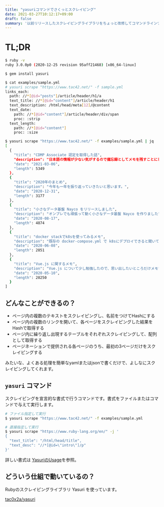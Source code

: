 ```yaml
---
title: "yasuriコマンドでさくっとスクレイピング"
date: 2021-03-27T10:12:17+09:00
draft: false
summary: '以前リリースしたスクレイピングライブラリをちょっと改修してコマンドラインツールとして使えるようにしました'
---
```


# TL;DR

```sh
$ ruby -v
ruby 3.0.0p0 (2020-12-25 revision 95aff21468) [x86_64-linux]

$ gem install yasuri

$ cat examples/sample.yml
# yasuri scrape "https://www.tac42.net/" -f sample.yml
links_each:
  path: //*[@id="posts"]/article/header/h1/a
  text_title: //*[@id="content"]/article/header/h1
  text_description: /html/head/meta[12]/@content
  text_date:
    path: //*[@id="content"]/article/header/div/span
    proc: :strip
  text_length:
    path: //*[@id="content"]
    proc: :size

$ yasuri scrape "https://www.tac42.net/" -f examples/sample.yml | jq
[
  {
    "title": "CDMP Associate 認定を取得した話",
    "description": "日本語の情報が少ない気がするので備忘録としてメモを残すことにします。",
    "date": "2021-03-06",
    "length": 5349
  },
  {
    "title": "2020年のまとめ",
    "description": "今年も一年を振り返っていきたいと思います。",
    "date": "2020-12-31",
    "length": 3177
  },
  {
    "title": "小さなデータ基盤 Nayco をリリースしました",
    "description": "オンプレでも頑張って動く小さなデータ基盤 Nayco を作りました",
    "date": "2020-08-17",
    "length": 4874
  },
  {
    "title": "docker stackでk8sを使ってみるメモ",
    "description": "既存の docker-compose.yml で k8sにデプロイできると聞いて調べてみたメモ。",
    "date": "2020-06-08",
    "length": 2851
  },
  {
    "title": "Vue.js に関するメモ",
    "description": "Vue.js について少し勉強したので、思い出したいところだけメモ",
    "date": "2020-05-10",
    "length": 28250
  }
]
```

## どんなことができるの？
+ ページ内の複数のテキストをスクレイピングし、名前をつけてHashにする
+ ページ内の複数のリンクを開いて、各ページをスクレイピングした結果をHashで取得する
+ ページ内に繰り返し出現するテーブルをそれぞれスクレイピングして、配列として取得する
+ ページネーションで提供される各ページのうち、最初の3ページだけをスクレイピングする

みたいな、よくある処理を簡単なyamlまたはjsonで書くだけで、よしなにスクレイピングしてくれます。


## `yasuri` コマンド
スクレイピングを宣言的な書式で行うコマンドです。書式をファイルまたはコマンドで与えて実行します。

```sh
# ファイル指定して実行
$ yasuri scrape "https://www.tac42.net/" -f examples/sample.yml

# 直接指定して実行
$ yasuri scrape "https://www.ruby-lang.org/en/" -j '
{
  "text_title": "/html/head/title",
  "text_desc": "//*[@id=\"intro\"]/p"
}'
```

詳しい書式は [YasuriのUsage](https://github.com/tac0x2a/yasuri/blob/master/USAGE.ja.md#%E3%83%91%E3%83%BC%E3%82%B9%E3%83%84%E3%83%AA%E3%83%BC)を参照。


## どういう仕組で動いているの？

Rubyのスクレイピングライブラリ Yasuri を使っています。

[tac0x2a/yasuri](https://github.com/tac0x2a/yasuri)

